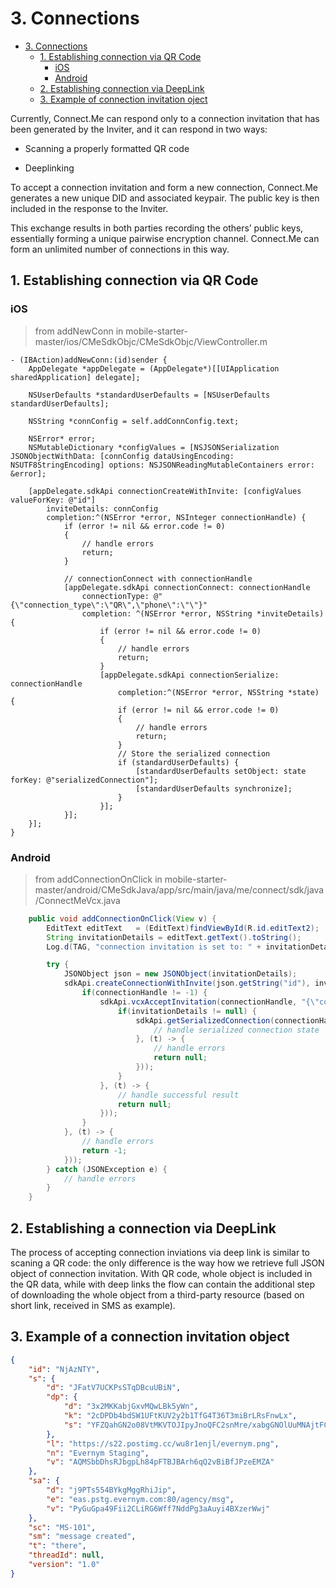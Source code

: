 # 3. Connections

- [3. Connections](#3-connections)
  - [1. Establishing connection via QR Code](#1-establishing-connection-via-qr-code)
    - [iOS](#ios)
    - [Android](#android)
  - [2. Establishing connection via DeepLink](#2-establishing-connection-via-deeplink)
  - [3. Example of connection invitation oject](#3-example-of-connection-invitation-oject)
  

 Currently, Connect.Me can respond only to a connection invitation that has been generated by the Inviter, and it can respond in two ways: 
 
 * Scanning a properly formatted QR code
 
 * Deeplinking 

To accept a connection invitation and form a new connection, Connect.Me generates a new unique DID and associated keypair. The public key is then included in the response to the Inviter. 

This exchange results in both parties recording the others’ public keys, essentially forming a unique pairwise encryption channel. Connect.Me can form an unlimited number of connections in this way.


## 1. Establishing connection via QR Code


### iOS
> from addNewConn in mobile-starter-master/ios/CMeSdkObjc/CMeSdkObjc/ViewController.m


<!--For what purpose is this code provided?-->

```objC
- (IBAction)addNewConn:(id)sender {
    AppDelegate *appDelegate = (AppDelegate*)[[UIApplication sharedApplication] delegate];

    NSUserDefaults *standardUserDefaults = [NSUserDefaults standardUserDefaults];

    NSString *connConfig = self.addConnConfig.text;

    NSError* error;
    NSMutableDictionary *configValues = [NSJSONSerialization JSONObjectWithData: [connConfig dataUsingEncoding: NSUTF8StringEncoding] options: NSJSONReadingMutableContainers error: &error];

    [appDelegate.sdkApi connectionCreateWithInvite: [configValues valueForKey: @"id"]
        inviteDetails: connConfig
        completion:^(NSError *error, NSInteger connectionHandle) {
            if (error != nil && error.code != 0)
            {
                // handle errors
                return;
            }

            // connectionConnect with connectionHandle
            [appDelegate.sdkApi connectionConnect: connectionHandle
                connectionType: @"{\"connection_type\":\"QR\",\"phone\":\"\"}"
                completion: ^(NSError *error, NSString *inviteDetails) {
                    if (error != nil && error.code != 0)
                    {
                        // handle errors
                        return;
                    }
                    [appDelegate.sdkApi connectionSerialize: connectionHandle
                        completion:^(NSError *error, NSString *state) {
                        if (error != nil && error.code != 0)
                        {
                            // handle errors
                            return;
                        }
                        // Store the serialized connection
                        if (standardUserDefaults) {
                            [standardUserDefaults setObject: state forKey: @"serializedConnection"];
                            [standardUserDefaults synchronize];
                        }
                    }];
            }];
    }];
}
```


### Android

> from addConnectionOnClick in mobile-starter-master/android/CMeSdkJava/app/src/main/java/me/connect/sdk/java/ConnectMeVcx.java

<!--For what purpose is this code provided?-->

```java
    public void addConnectionOnClick(View v) {
        EditText editText   = (EditText)findViewById(R.id.editText2);
        String invitationDetails = editText.getText().toString();
        Log.d(TAG, "connection invitation is set to: " + invitationDetails);

        try {
            JSONObject json = new JSONObject(invitationDetails);
            sdkApi.createConnectionWithInvite(json.getString("id"), invitationDetails, new CompletableFuturePromise<>(connectionHandle -> {
                if(connectionHandle != -1) {
                    sdkApi.vcxAcceptInvitation(connectionHandle, "{\"connection_type\":\"QR\",\"phone\":\"\"}", new CompletableFuturePromise<>(inviteDetails -> {
                        if(invitationDetails != null) {
                            sdkApi.getSerializedConnection(connectionHandle, new CompletableFuturePromise<>(state -> {
                                // handle serialized connection state
                            }, (t) -> {
                                // handle errors
                                return null;
                            }));
                        }
                    }, (t) -> {
                        // handle successful result
                        return null;
                    }));
                }
            }, (t) -> {
                // handle errors
                return -1;
            }));
        } catch (JSONException e) {
            // handle errors
        }
    }
```

## 2. Establishing a connection via DeepLink

The process of accepting connection inviations via deep link is similar to scaning a QR code: the only difference is the way how we retrieve full JSON object of connection invitation. With QR code, whole object is included in the QR data, while with deep links the flow can contain the additional step of downloading the whole object from a third-party resource (based on short link, received in SMS as example). <!--This parenthetical needs clarification-->

## 3. Example of a connection invitation object

```json 
{
    "id": "NjAzNTY",
    "s": {
        "d": "JFatV7UCKPsSTqDBcuUBiN",
        "dp": {
            "d": "3x2MKKabjGxvMQwLBk5yWn",
            "k": "2cDPDb4bdSW1UFtKUV2y2b1TfG4T36T3miBrLRsFnwLx",
            "s": "YFZQahGN2o08VtMKVTOJIpyJnoQFC2snMre/xabgGNOlUuMNAjtFCwvlVGbPdQ92Kh4iYiHadkjdv81y5OeJCA=="
        },
        "l": "https://s22.postimg.cc/wu8r1enjl/evernym.png",
        "n": "Evernym Staging",
        "v": "AQMSbbDhsRJbgpLh84pFTBJBArh6qQ2vBiBfJPzeEMZA"
    },
    "sa": {
        "d": "j9PTs554BYkgMggRhiJip",
        "e": "eas.pstg.evernym.com:80/agency/msg",
        "v": "PyGuGpa49Fii2CLiRG6Wff7NddPg3aAuyi4BXzerWwj"
    },
    "sc": "MS-101",
    "sm": "message created",
    "t": "there",
    "threadId": null,
    "version": "1.0"
}

```

